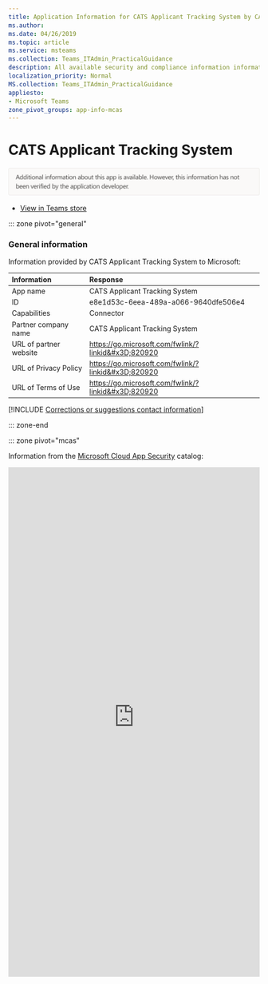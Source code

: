 ```yaml
---
title: Application Information for CATS Applicant Tracking System by CATS Applicant Tracking System
ms.author: 
ms.date: 04/26/2019
ms.topic: article
ms.service: msteams
ms.collection: Teams_ITAdmin_PracticalGuidance
description: All available security and compliance information information for CATS Applicant Tracking System, its data handling policies, its Microsoft Cloud App Security app catalog information, and security/compliance information in the CSA STAR registry.
localization_priority: Normal
MS.collection: Teams_ITAdmin_PracticalGuidance
appliesto:
- Microsoft Teams
zone_pivot_groups: app-info-mcas
---
```

# CATS Applicant Tracking System

<p></p><img alt="Non-attested image" src="./images/unattested.png" width="650"/>

* <a href="https://teams.microsoft.com/l/app/e8e1d53c-6eea-489a-a066-9640dfe506e4" target="_blank">View in Teams store</a>

::: zone pivot="general"

### General information

Information provided by CATS Applicant Tracking System to Microsoft:

| **Information** | **Response** |
|:----------------|:-------------|
| App name | CATS Applicant Tracking System |
| ID | e8e1d53c-6eea-489a-a066-9640dfe506e4 |
| Capabilities | Connector |
| Partner company name | CATS Applicant Tracking System |
| URL of partner website | <https://go.microsoft.com/fwlink/?linkid&#x3D;820920> |
| URL of Privacy Policy | <https://go.microsoft.com/fwlink/?linkid&#x3D;820920> |
| URL of Terms of Use | <https://go.microsoft.com/fwlink/?linkid&#x3D;820920> |

 [!INCLUDE [Corrections or suggestions contact information](./includes/corrections-or-suggestions.md)]

::: zone-end


::: zone pivot="mcas"

Information from the [Microsoft Cloud App Security](https://www.microsoft.com/en-us/enterprise-mobility-security/cloud-app-security) catalog:

<iframe height='1020' title='Microsoft Cloud App Security Information' src='https://3ca685143b5b46b4b0e5266dadf2e97c.codepen.website/#/dashboard/10531' frameborder='no'  style='width: 100%;'>

Open <a href="https://3ca685143b5b46b4b0e5266dadf2e97c.codepen.website/#/dashboard/10531" target="_blank">in a new tab</a>

[!INCLUDE [Corrections or suggestions contact information](./includes/corrections-or-suggestions.md)]

::: zone-end

